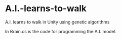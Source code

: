 # A.I.-learns-to-walk
A.I. learns to walk in Unity using genetic algorithms

In Brain.cs is the code for programming the A.I. model.
